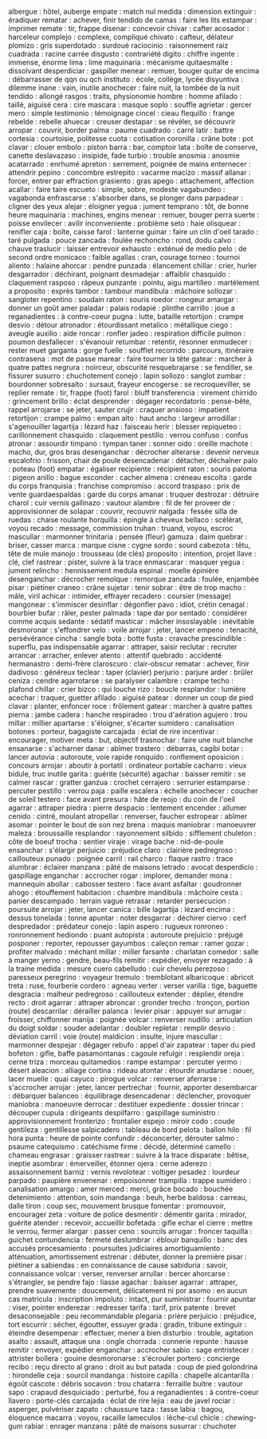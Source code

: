 albergue : hôtel, auberge
empate : match nul
medida : dimension
extinguir : éradiquer
rematar : achever, finir
tendido de camas : faire les lits
estampar : imprimer
remate : tir, frappe
disenar : concevoir
chivar : cafter
acosador : harceleur
complejo : complexe, compliqué
chivato : cafteur, délateur
plomizo : gris
superdotado : surdoué
raciocinio : raisonnement
raiz cuadrada : racine carrée
disgusto : contrariété
digito : chiffre
ingente : immense, énorme
lima : lime
maquinaria : mécanisme
quitaesmalte : dissolvant
desperdiciar : gaspiller
menear : remuer, bouger
quitar de encima : débarrasser de qqn ou qch
instituto : école, collège, lycée
disyuntiva : dilemme
inane : vain, inutile
anochecer : faire nuit, la tombée de la nuit
tendido : allongé
rasgos : traits, physionomie
hombre : homme
afilado : taillé, aiguisé
cera : cire
mascara : masque
soplo : souffle
agrietar : gercer
mero : simple
testimonio : témoignage
cincel : cieau
flequillo : frange
rebelde : rebelle
ahuecar : creuser
destapar : se révéler, se découvrir
arropar : couvrir, border
palma : paume
cuadrado : carré
latir : battre
cortesia : courtoisie, politesse
cuota : cotisation
coronilla : crâne
bote : pot
clavar : clouer
embolo : piston
barra : bar, comptoir
lata : boîte de conserve, canette
deslavazaso : insipide, fade
turbio : trouble
anosmia : anosmie
acatarrado : enrhumé
apreton : serrement, poignée de mains
enternecer : attendrir
pepino : concombre
estrepito : vacarme
macizo : massif
allanar : forcer, entrer par effraction
grasiento : gras
apego : attachement, affection
acallar : faire taire
escueto : simple, sobre, modeste
vagabundeo : vagabonda
enfrascarse : s'absorber dans, se plonger dans
parpadear : cligner des yeux
alejar : éloigner
yegua : jument
temprano : tôt, de bonne heure
maquinaria : machines, engins
menear : remuer, bouger
perra suerte : poisse
envilecer : avilir
inconveniente : problème
seto : haie
olisquear : renifler
caja : boîte, caisse
farol : lanterne
guinar : faire un clin d'oeil
tarado : taré
pulgada : pouce
zancada : foulée
rechoncho : rond, dodu
calvo : chauve
traslucir : laisser entrevoir
exhausto : exténué
de medio pelo : de second ordre
monicaco : faible
agallas : cran, courage
torneo : tournoi
aliento : halaine
ahorcar : pendre
punzada : élancement
chillar : crier, hurler
desgarrador : déchirant, poignant
desmadejar : affaiblir
chasquido : claquement
rasposo : râpeux
punzante : pointu, aigu
martilleo : martèlement
a proposito : exprès
tambor : tambour
mandibula : mâchoire
sollozar : sangloter
repentino : soudain
raton : souris
roedor : rongeur
amargar : donner un goût amer
paladar : palais
rodapié : plinthe
carrillo : joue
a reganadientes : à contre-coeur
pugna : lutte, bataille
retortijon : crampe
desvio : détour
atronador : étourdissant
metalico : métallique
ciego : aveugle
auxilio : aide
roncar : ronfler
jadeo : respiration difficile
pulmon : poumon
desfallecer : s'évanouir
retumbar : retentir, résonner
enmudecer : rester muet
garganta : gorge
fuelle : soufflet
recorrido : parcours, itinéraire
contrasena : mot de passe
marear : faire tourner la tête
gatear : marcher à quatre pattes
negrura : noirceur, obscurité
resquebrajarse : se fendiller, se fissurer
susurro : chuchotement
conejo : lapin
sollozo : sanglot
zumbar : bourdonner
sobresalto : sursaut, frayeur
encogerse : se recroqueviller, se replier
remate : tir, frappe (foot)
farol : bluff
transferencia : virement
chirrido : grincement
brillo : éclat
desprender : dégager
recordatorio : pense-bête, rappel
arrojarse : se jeter, sauter
crujir : craquer
ansioso : impatient
retortijon : crampe
palmo : empan
alto : haut
ancho : largeur
arrodillar : s'agenouiller
lagartija : lézard
haz : faisceau
herir : blesser
repiqueteo : carillonnement
chasquido : claquement
pestillo : verrou
confuso : confus
atronar : assourdir
timpano : tympan
taner : sonner
oido : oreille
machote : macho, dur, gros bras
desenganchar : décrocher
alterarse : devenir nerveux
escalofrio : frisson, chair de poule
desencadenar : détacher, déchaîner
palo : poteau (foot)
empatar : égaliser
recipiente : récipient
raton : souris
paloma : pigeon
anillo : bague
esconder : cacher
almena : créneau
escolta : garde du corps
franquisia : franchise
compromiso : accord
traspaso : prix de vente
guardaespaldas : garde du corps
amanar : truquer
destrozar : détruire
charol : cuir vernis
gallinazo : vautour
alambre : fil de fer
proveer de : approvisionner de
solapar : couvrir, recouvrir
nalgada : fessée
silla de ruedas : chaise roulante
horquilla : épingle à cheveux
bellaco : scélérat, voyou
recado : message, commission
truhan : truand, voyou, escroc
mascullar : marmonner
trinitaria : pensée (fleur)
gamuza : daim
quebrar : briser, casser
marca : marque
cisne : cygne
sordo : sourd
cabezota : têtu, tête de mule
manojo : trousseau (de clés)
proposito : intention, projet
llave : clé, clef
rastrear : pister, suivre à la trace
enmascarar : masquer
yegua : jument
relincho : hennissement
medula espinal : moelle épinière
desenganchar : décrocher
remolque : remorque
zancada : foulée, enjambée
pisar : piétiner
craneo : crâne
sujetar : tenir
sobrar : être de trop
macho : mâle, viril
achicar : intimider, effrayer
recadero : coursier (message)
mangonear : s'immiscer
desinflar : dégonfler
pavo : idiot, crétin
cenagal : bourbier
bufar : râler, pester
palmada : tape
dar por sentado : considérer comme acquis
sedante : sédatif
masticar : mâcher
insoslayable : inévitable
desmoronar : s'effondrer
velo : voile
arrojar : jeter, lancer
empeno : tenacité, persévérance
cincha : sangle
bota : botte
fusta : cravache
prescindible : superflu, pas indispensable
agarrar : attraper, saisir
reclutar : recruter
arrancar : arracher, enlever
atento : attentif
quebrado : accidenté
hermanastro : demi-frère
claroscuro : clair-obscur
rematar : achever, finir
dadivoso : généreux
teclear : taper (clavier)
perjurio : parjure
arder : brûler
ceniza : cendre
agarrotarse : se paralyser
calambre : crampe
techo : plafond
chillar : crier
bizco : qui louche
rizo : boucle
resplandor : lumière
acechar : traquer, guetter
afilado : aiguisé
patear : donner un coup de pied
clavar : planter, enfoncer
roce : frôlement
gatear : marcher à quatre pattes
pierna : jambe
cadera : hanche
respiradeo : trou d'aération
agujero : trou
millar : millier
apartarse : s'éloigner, s'écarter
sumidero : canalisation
botones : porteur, bagagiste
carcajada : éclat de rire
incentivar : encourager, motiver
meta : but, objectif
trasnochar : faire une nuit blanche
ensanarse : s'acharner
danar : abîmer
trastero : débarras, cagibi
botar : lancer
autovia : autoroute, voie rapide
ronquido : ronflement
oposicion : concours
arrojar : aboutir à
portatil : ordinateur portable
cacharro : vieux bidule, truc inutile
garita : guérite (sécurité)
agachar : baisser
remitir : se calmer
rascar : gratter
ganzua : crochet
cerrajero : serrurier
estamparse : percuter
pestillo : verrou
paja : paille
escalera : échelle
anochecer : coucher de soleil
testero : face avant
presura : hâte
de reojo : du coin de l'oeil
agarrar : attraper
piedra : pierre
despacio : lentement
encender : allumer
cenido : cintré, moulant
atropellar : renverser, faucher
estropear : abîmer
asomar : pointer le bout de son nez
brena : maquis
maniobrar : manoeuvrer
maleza : broussaille
resplandor : rayonnement
silbido : sifflement
chuleton : côte de boeuf
trocha : sentier
viraje : virage
bache : nid-de-poule
ensanchar : s'élargir
perjuicio : préjudice
claro : clairière
pedregroso : caillouteux
punado : poignée
carril : rail
charco : flaque
rastro : trace
alumbrar : éclairer
manzana : pâté de maisons
letrado : avocat
desperdicio : gaspillage
enganchar : accrocher
rogar : implorer, demander
mona : mannequin
abollar : cabosser
testero : face avant
asfaltar : goudronner
ahogo : étouffement
habitacion : chambre
mandibula : mâchoire
cesta : panier
descampado : terrain vague
retrasar : retarder
persecucion : poursuite
arrojar : jeter, lancer
canica : bille
lagartija : lézard
encima : dessus
tonelada : tonne
apuntar : noter
desgarrar : déchirer
ciervo : cerf
despredador : prédateur
conejo : lapin
aspero : rugueux
ronroneo : ronronnement
hediondo : puant
autopista : autoroute
prejuicio : préjugé
posponer : reporter, repousser
gayumbos : caleçon
remar : ramer
gozar : profiter
malvado : méchant
millar : miller
farsante : charlatan
comedor : salle à manger
yerno : gendre, beau-fils
remitir : expédier, envoyer
rezagado : à la traine
medida : mesure
cuero cabelludo : cuir chevelu
perezoso : paresseux
peregrino : voyageur
tremulo : tremblotant
albaricoque : abricot
treta : ruse, fourberie
cordero : agneau
verter : verser
varilla : tige, baguette
desgracia : malheur
pedregroso : caillouteux
extender : déplier, étendre
recto : droit
agarrar : attraper
abroncar : gronder
trecho : tronçon, portion (route)
descarrilar : dérailler
palanca : levier
pisar : appuyer sur
arrugar : froisser, chiffonner
manija : poignée
volcar : renverser
nudillo : articulation du doigt
soldar : souder
adelantar : doubler
repletar : remplir
desvio : déviation
carril : voie (route)
maldicion : insulte, injure
mascullar : marmonner
despejar : dégager
rebufo : appel d'air
zapatear : taper du pied
bofeton : gifle, baffe
pasamontanas : cagoule
refulgir : resplendir
oreja : cerne
triza : morceau
quitamedios : rampe
estampar : percuter
yermo : désert
aleacion : alliage
cortina : rideau
atontar : étourdir
anudarse : nouer, lacer
muelle : quai
cayuco : pirogue
volcar : renverser
aferrarse : s'accrocher
arrojar : jeter, lancer
pertrechar : fournir, apporter
desembarcar : débarquer
balanceo : équilibrage
desencadenar : déclencher, provoquer
maniobra : manoeuvre
derrocar : destituer
expediente : dossier
trincar : découper
cupula : dirigeants
despilfarro : gaspillage
suministro : approvisionnement
fronterizo : frontalier
espejo : miroir
codo : coude
gentileza : gentillesse
salpicadero : tableau de bord
pelota : ballon
hilo : fil
hora punta : heure de pointe
confundir : déconcerter, dérouter
salmo : psaume
catequismo : catéchisme
firme : décidé, déterminé
camello : chameau
engrasar : graisser
rastrear : suivre à la trace
disparate : bêtise, ineptie
asombrar : émerveiller, étonner
ojera : cerne
aderezo : assaisonnement
barniz : vernis
revolotear : voltiger
pesadez : lourdeur
parpado : paupière
envenenar : empoisonner
trampilla : trappe
sumidero : canalisation
amargo : amer
merced : merci, grâce
bocado : bouchée
detenimiento : attention, soin
mandanga : beuh, herbe
baldosa : carreau, dalle
tiron : coup sec, mouvement brusque
fomentar : promouvoir, encourager
zeta : voiture de police
desmentir : démentir
garita : mirador, guérite
atender : recevoir, accueillir
bofetada : gifle
echar el cierre : mettre le verrou, fermer
alargar : passer
ceno : sourcils
arrugar : froncer
taquilla : guichet
contundencia : fermeté
deslumbrar : éblouir
banquillo : banc des accusés
procesamiento : poursuites judiciaires
amortiguamiento : atténuation, amortissement
estrenar : débuter, donner la première
pisar : piétiner
a sabiendas : en connaissance de cause
sabiduria : savoir, connaissance
volcar : verser, renverser
arrullar : bercer
ahorcarse : s'étrangler, se pendre
fajo : liasse
agachar : baisser
agarrar : attraper, prendre
suavemente : doucement, délicatement
ni por asomo : en aucun cas
matricula : inscription
impoluto : intact, pur
suministrar : fournir
apuntar : viser, pointer
enderezar : redresser
tarifa : tarif, prix
patente : brevet
desaconsejable : peu recommandable
plegaria : prière
perjuicio : préjudice, tort
escurrir : sécher, égoutter, essuyer
grada : gradin, tribune
extinguir : éteindre
desempenar : effectuer, mener à bien
disturbio : trouble, agitation
asalto : assault, attaque
una : ongle
chorrada : connerie
repunte : hausse
remitir : envoyer, expédier
enganchar : accrocher
sabio : sage
entristecer : attrister
bollera : gouine
desmoronarse : s'écrouler
portero : concierge
recibo : reçu
directo al grano : droit au but
patada : coup de pied
golondrina : hirondelle
ceja : sourcil
mandanga : histoire
capilla : chapelle
alcantarilla : égoût
cascote : débris
socavon : trou
chatarra : ferraille
buitre : vautour
sapo : crapaud
desquiciado : perturbé, fou
a reganadientes : à contre-coeur
llavero : porte-clés
carcajada : éclat de rire
lejia : eau de javel
rociar : asperger, pulvériser
zapato : chaussure
taza : tasse
labia : bagou, éloquence
macarra : voyou, racaille
lameculos : lèche-cul
chicle : chewing-gum
rabiar : enrager
manzana : pâté de maisons
susurrar : chuchoter
